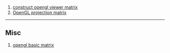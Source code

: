 1. [construct opengl viewer matrix](opengl_viewmatrix.md)
2. [OpenGL projection matrix](opengl_projection.md)



--- 

<h2 id="74248c725e00bf9fe04df4e35b249a19"></h2>

## Misc

1. [opengl basic matrix](opengl_basic_matrix.md)
